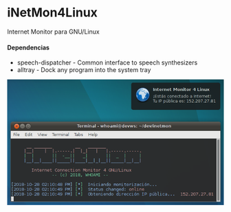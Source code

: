 # iNetMon4Linux

Internet Monitor para GNU/Linux

#### Dependencias
* speech-dispatcher - Common interface to speech synthesizers
* alltray - Dock any program into the system tray


![](screenshot.png)